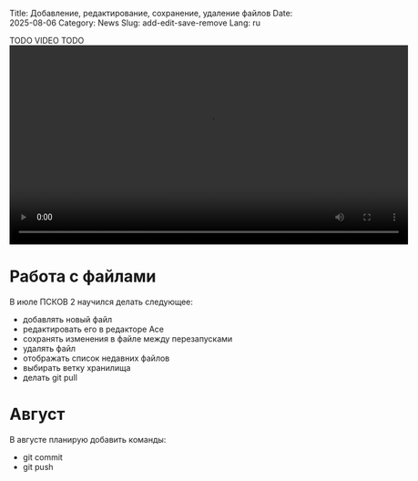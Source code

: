 Title: Добавление, редактирование, сохранение, удаление файлов
Date: 2025-08-06
Category: News
Slug: add-edit-save-remove
Lang: ru

TODO VIDEO TODO
<video controls width="700">
    <source src="../../images/2025-08_add-edit-save-remove.mp4" type="video/mp4"/>
</video>

# Работа с файлами

В июле ПСКОВ 2 научился делать следующее:

* добавлять новый файл
* редактировать его в редакторе Ace
* сохранять изменения в файле между перезапусками
* удалять файл
* отображать список недавних файлов
* выбирать ветку хранилища
* делать git pull

# Август

В августе планирую добавить команды:

* git commit
* git push
